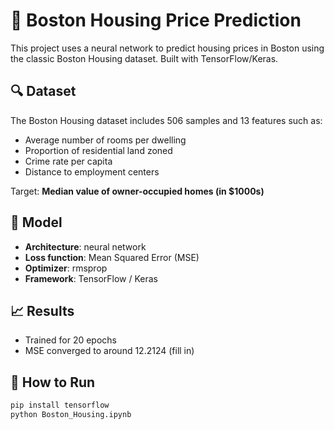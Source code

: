 # 🏡 Boston Housing Price Prediction

This project uses a neural network to predict housing prices in Boston using the classic Boston Housing dataset. Built with TensorFlow/Keras.

## 🔍 Dataset

The Boston Housing dataset includes 506 samples and 13 features such as:
- Average number of rooms per dwelling
- Proportion of residential land zoned
- Crime rate per capita
- Distance to employment centers

Target: **Median value of owner-occupied homes (in $1000s)**

## 🧠 Model

- **Architecture**: neural network 
- **Loss function**: Mean Squared Error (MSE)
- **Optimizer**: rmsprop
- **Framework**: TensorFlow / Keras

## 📈 Results

- Trained for 20 epochs
- MSE converged to around 12.2124  (fill in)


## 🚀 How to Run

```bash
pip install tensorflow
python Boston_Housing.ipynb